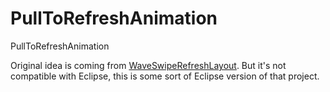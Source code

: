 # PullToRefreshAnimation
PullToRefreshAnimation

Original idea is coming from <a href="https://github.com/recruit-lifestyle/WaveSwipeRefreshLayout">WaveSwipeRefreshLayout</a>.
But it's not compatible with Eclipse, this is some sort of Eclipse version of that project.
